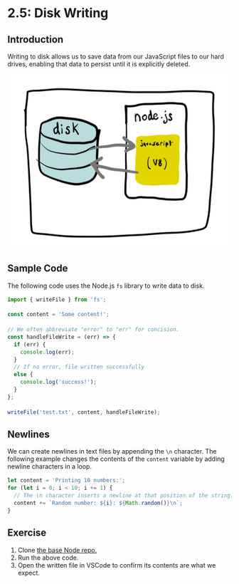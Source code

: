 # 2.5: Disk Writing

## Introduction

Writing to disk allows us to save data from our JavaScript files to our hard drives, enabling that data to persist until it is explicitly deleted.

![We can make data flow from our JavaScript programs to disk and back.](../.gitbook/assets/disk-node.jpg)

## Sample Code

The following code uses the Node.js `fs` library to write data to disk.

```javascript
import { writeFile } from 'fs';

const content = 'Some content!';

// We often abbreviate "error" to "err" for concision.
const handleFileWrite = (err) => {
  if (err) {
    console.log(err);
  }
  // If no error, file written successfully
  else {
    console.log('success!');
  }
};

writeFile('test.txt', content, handleFileWrite);
```

## Newlines

We can create newlines in text files by appending the `\n` character. The following example changes the contents of the `content` variable by adding newline characters in a loop.

```javascript
let content = 'Printing 10 numbers:';
for (let i = 0; i < 10; i += 1) {
  // The \n character inserts a newline at that position of the string.
  content += `Random number: ${i}: ${Math.random()}\n`;
}
```

## Exercise

1. Clone [the base Node repo.](https://github.com/rocketacademy/base-node-bootcamp)
2. Run the above code.
3. Open the written file in VSCode to confirm its contents are what we expect.

